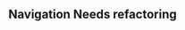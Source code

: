 <h2>Navigation <span class="status refactor">Needs refactoring</span></h2>
<style>
#navigation-link .sample{
background-color: #f4f4f4;
}
</style>
